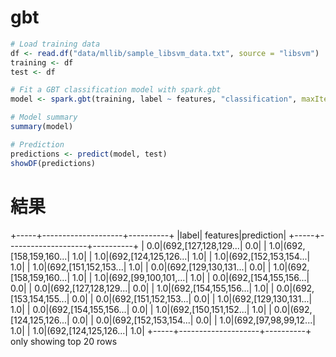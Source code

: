 # gbt

```r
# Load training data
df <- read.df("data/mllib/sample_libsvm_data.txt", source = "libsvm")
training <- df
test <- df

# Fit a GBT classification model with spark.gbt
model <- spark.gbt(training, label ~ features, "classification", maxIter = 10)

# Model summary
summary(model)

# Prediction
predictions <- predict(model, test)
showDF(predictions)

```

# 結果

> 
+-----+--------------------+----------+
|label|            features|prediction|
+-----+--------------------+----------+
|  0.0|(692,[127,128,129...|       0.0|
|  1.0|(692,[158,159,160...|       1.0|
|  1.0|(692,[124,125,126...|       1.0|
|  1.0|(692,[152,153,154...|       1.0|
|  1.0|(692,[151,152,153...|       1.0|
|  0.0|(692,[129,130,131...|       0.0|
|  1.0|(692,[158,159,160...|       1.0|
|  1.0|(692,[99,100,101,...|       1.0|
|  0.0|(692,[154,155,156...|       0.0|
|  0.0|(692,[127,128,129...|       0.0|
|  1.0|(692,[154,155,156...|       1.0|
|  0.0|(692,[153,154,155...|       0.0|
|  0.0|(692,[151,152,153...|       0.0|
|  1.0|(692,[129,130,131...|       1.0|
|  0.0|(692,[154,155,156...|       0.0|
|  1.0|(692,[150,151,152...|       1.0|
|  0.0|(692,[124,125,126...|       0.0|
|  0.0|(692,[152,153,154...|       0.0|
|  1.0|(692,[97,98,99,12...|       1.0|
|  1.0|(692,[124,125,126...|       1.0|
+-----+--------------------+----------+
only showing top 20 rows